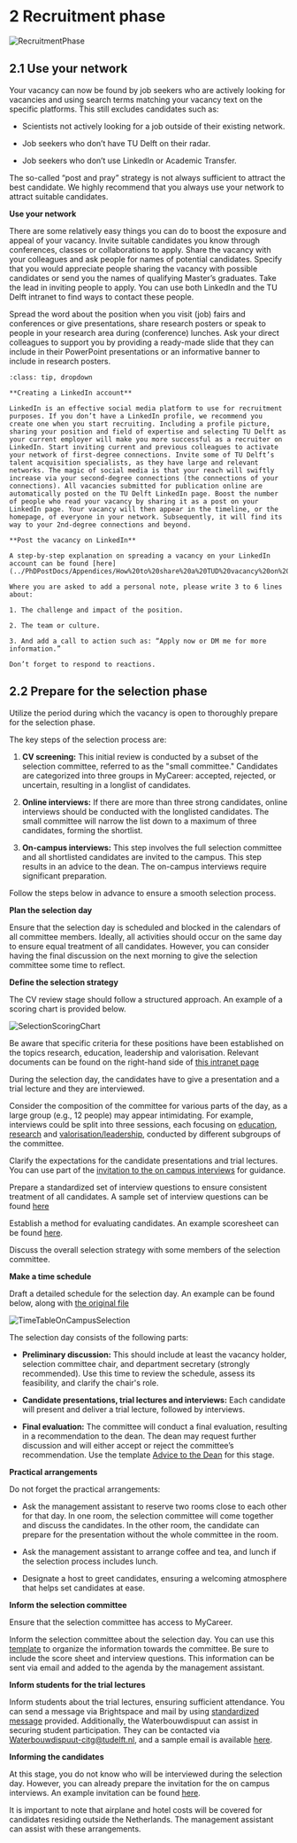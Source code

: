 # 2 Recruitment phase

![RecruitmentPhase](../HigherFunctions/Appendices/2Recruitment.PNG)

## 2.1 Use your network 

Your vacancy can now be found by job seekers who are actively looking for vacancies and using search terms matching your vacancy text on the specific platforms. This still excludes candidates such as:  

* Scientists not actively looking for a job outside of their existing network. 

* Job seekers who don’t have TU Delft on their radar. 

* Job seekers who don’t use LinkedIn or Academic Transfer. 


The so-called “post and pray” strategy is not always sufficient to attract the best candidate. We highly recommend that you always use your network to attract suitable candidates. 

**Use your network**

There are some relatively easy things you can do to boost the exposure and appeal of your vacancy. Invite suitable candidates you know through conferences, classes or collaborations to apply. Share the vacancy with your colleagues and ask people for names of potential candidates. Specify that you would appreciate people sharing the vacancy with possible candidates or send you the names of qualifying Master’s graduates. Take the lead in inviting people to apply. You can use both LinkedIn and the TU Delft intranet to find ways to contact these people.

Spread the word about the position when you visit (job) fairs and conferences or give presentations, share research posters or speak to people in your research area during (conference) lunches. Ask your direct colleagues to support you by providing a ready-made slide that they can include in their PowerPoint presentations or an informative banner to include in research posters.  

```{admonition} Using LinkedIn
:class: tip, dropdown

**Creating a LinkedIn account**

LinkedIn is an effective social media platform to use for recruitment purposes. If you don’t have a LinkedIn profile, we recommend you create one when you start recruiting. Including a profile picture, sharing your position and field of expertise and selecting TU Delft as your current employer will make you more successful as a recruiter on LinkedIn. Start inviting current and previous colleagues to activate your network of first-degree connections. Invite some of TU Delft’s talent acquisition specialists, as they have large and relevant networks. The magic of social media is that your reach will swiftly increase via your second-degree connections (the connections of your connections). All vacancies submitted for publication online are automatically posted on the TU Delft LinkedIn page. Boost the number of people who read your vacancy by sharing it as a post on your LinkedIn page. Your vacancy will then appear in the timeline, or the homepage, of everyone in your network. Subsequently, it will find its way to your 2nd-degree connections and beyond.  

**Post the vacancy on LinkedIn**

A step-by-step explanation on spreading a vacancy on your LinkedIn account can be found [here](../PhDPostDocs/Appendices/How%20to%20share%20a%20TUD%20vacancy%20on%20LinkedIn%20the%20right%20way.pdf) 

Where you are asked to add a personal note, please write 3 to 6 lines about:  

1. The challenge and impact of the position. 

2. The team or culture.  

3. And add a call to action such as: “Apply now or DM me for more information.” 

Don’t forget to respond to reactions. 
```

## 2.2 Prepare for the selection phase

Utilize the period during which the vacancy is open to thoroughly prepare for the selection phase.

The key steps of the selection process are: 

1. **CV screening:** This initial review is conducted by a subset of the selection committee, referred to as the "small committee." Candidates are categorized into three groups in MyCareer: accepted, rejected, or uncertain, resulting in a longlist of candidates.

2. **Online interviews:** If there are more than three strong candidates, online interviews should be conducted with the longlisted candidates. The small committee will narrow the list down to a maximum of three candidates, forming the shortlist.

3. **On-campus interviews:** This step involves the full selection committee and all shortlisted candidates are invited to the campus. This step results in an advice to the dean. The on-campus interviews require significant preparation. 

Follow the steps below in advance to ensure a smooth selection process.

**Plan the selection day**

Ensure that the selection day is scheduled and blocked in the calendars of all committee members. Ideally, all activities should occur on the same day to ensure equal treatment of all candidates. However, you can consider having the final discussion on the next morning to give the selection committee some time to reflect. 

**Define the selection strategy**

The CV review stage should follow a structured approach. An example of a scoring chart is provided below.

![SelectionScoringChart](../HigherFunctions/Appendices/SelectionScoringChart.png)

Be aware that specific criteria for these positions have been established on the topics research, education, leadership and valorisation. Relevant documents can be found on the right-hand side of [this intranet page](https://intranet.tudelft.nl/-/performance-wp-criteria?p_l_back_url=%2Fsearch%3Fq%3Dwp%2Bcriteria)

During the selection day, the candidates have to give a presentation and a trial lecture and they are interviewed. 

Consider the composition of the committee for various parts of the day, as a large group (e.g., 12 people) may appear intimidating. For example, interviews could be split into three sessions, each focusing on [education](../HigherFunctions/Appendices/SeparatedInterviews/SPV%20Education%20Questionaire%20-%2020221220.%20-final%20(2).docx), [research](../HigherFunctions/Appendices/SeparatedInterviews/SPV%20Research%20Questionaire%2020221220%20-%20final%20(2).docx) and [valorisation/leadership](../HigherFunctions/Appendices/SeparatedInterviews/SPV%20Leadership%20questionaire%2020221220%20-%20final%20(1).docx), conducted by different subgroups of the committee.

Clarify the expectations for the candidate presentations and trial lectures. You can use part of the [invitation to the on campus interviews](../HigherFunctions/Appendices/ToCandidates_InvitationOnCampus.docx) for guidance. 

Prepare a standardized set of interview questions to ensure consistent treatment of all candidates. A sample set of interview questions can be found [here](../HigherFunctions/Appendices/3.%20%20ExampleQuestons_Interviews.pdf) 

Establish a method for evaluating candidates. An example scoresheet can be found [here](../HigherFunctions/Appendices/2.%20interview_scoresheet_ACT.docx). 

Discuss the overall selection strategy with some members of the selection committee. 

 

**Make a time schedule**

Draft a detailed schedule for the selection day. An example can be found below, along with [the original file](../HigherFunctions/Appendices/TimeTableSelectionDay.xlsx)

![TimeTableOnCampusSelection](../HigherFunctions/Appendices/TimeTableOnCampusSelection.PNG)

The selection day consists of the following parts: 

- **Preliminary discussion:** This should include at least the vacancy holder, selection committee chair, and department secretary (strongly recommended). Use this time to review the schedule, assess its feasibility, and clarify the chair's role.

- **Candidate presentations, trial lectures and interviews:** Each candidate will present and deliver a trial lecture, followed by interviews.

- **Final evaluation:** The committee will conduct a final evaluation, resulting in a recommendation to the dean. The dean may request further discussion and will either accept or reject the committee’s recommendation. Use the template [Advice to the Dean](../HigherFunctions/Appendices/ToDean_AdviceOfCommittee.docx) for this stage.


**Practical arrangements**

Do not forget the practical arrangements: 

- Ask the management assistant to reserve two rooms close to each other for that day. In one room, the selection committee will come together and discuss the candidates. In the other room, the candidate can prepare for the presentation without the whole committee in the room. 

- Ask the management assistant to arrange coffee and tea, and lunch if the selection process includes lunch. 

- Designate a host to greet candidates, ensuring a welcoming atmosphere that helps set candidates at ease.

 

**Inform the selection committee**

Ensure that the selection committee has access to MyCareer.

Inform the selection committee about the selection day. You can use this [template](../HigherFunctions/Appendices/ToSelectionCommittee_OnCampusSelection.docx) to organize the information towards the committee. Be sure to include the score sheet and interview questions. This information can be sent via email and added to the agenda by the management assistant.

 

**Inform students for the trial lectures**

Inform students about the trial lectures, ensuring sufficient attendance. You can send a message via Brightspace and mail by using [standardized message](../HigherFunctions/Appendices/ToStudents_TrialLectures.docx) provided. Additionally, the Waterbouwdispuut can assist in securing student participation. They can be contacted via Waterbouwdispuut-citg@tudelft.nl, and a sample email is available [here](./Appendices/ToWaterbouwDispuut_AskStudentsForTrialLectures.docx). 

 

**Informing the candidates**

At this stage, you do not know who will be interviewed during the selection day. However, you can already prepare the invitation for the on campus interviews. An example invitation can be found [here](./Appendices/ToCandidates_InvitationOnCampus.docx). 

It is important to note that airplane and hotel costs will be covered for candidates residing outside the Netherlands. The management assistant can assist with these arrangements.
 